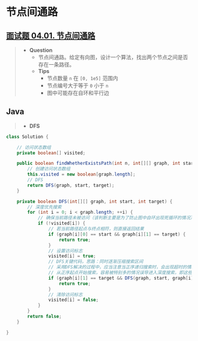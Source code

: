 # 节点间通路

## [面试题 04.01. 节点间通路](https://leetcode.cn/problems/route-between-nodes-lcci/)

> - **Question**
>   - 节点间通路。给定有向图，设计一个算法，找出两个节点之间是否存在一条路径。
>   - **Tips**
>     - 节点数量 `n` 在 `[0, 1e5]` 范围内
>     - 节点编号大于等于 `0` 小于 `n`
>     - 图中可能存在自环和平行边

## Java

> - **DFS**

```java
class Solution {

    // 访问状态数组
    private boolean[] visited;

    public boolean findWhetherExistsPath(int n, int[][] graph, int start, int target) {
        // 创建访问状态数组
        this.visited = new boolean[graph.length];
        // DFS
        return DFS(graph, start, target);
    }

    private boolean DFS(int[][] graph, int start, int target) {
        // 深度优先搜索
        for (int i = 0; i < graph.length; ++i) {
            // 确保当前路径未被访问（该判断主要是为了防止图中自环出现死循环的情况）
            if (!visited[i]) {
                // 若当前路径起点与终点相符，则直接返回结果
                if (graph[i][0] == start && graph[i][1] == target) {
                    return true;
                }
                // 设置访问标志
                visited[i] = true;
                // DFS关键代码，思路：同时逐渐压缩搜索区间
                // 采用DFS解决的过程中，应当注意当正序递归搜索时，会出现超时的情况，所以采用逆序搜索的方法解决，如以下关键代码所示。
                // 从正序起点开始搜索，容易被特别多的情况误导进入深度搜索，即这些正序起点虽然匹配，但他们往往并不是可以联通目标点的，而这个过程会浪费大量的时间。反过来，如果从目标点一点一点压缩空间来搜索（毕竟目标点是确定的），则可以比正序递归搜索节省很多的时间
                if (graph[i][1] == target && DFS(graph, start, graph[i][0])) {
                    return true;
                }
                // 清除访问标志
                visited[i] = false;
            }
        }
        return false;
    }

}
```
